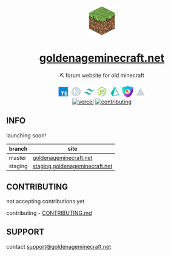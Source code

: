 <div align="center">

<a href="https://goldenageminecraft.net/"><img src="https://github.com/frog1123/goldenageminecraft/blob/master/goldenageminecraft.png" width="80" height="80"></a>

<a href="https://goldenageminecraft.net/"><h1>goldenageminecraft.net</h1></a>

  <p>⛏️ forum website for old minecraft</p>

</div>

<div align="center">

  <img src="https://raw.githubusercontent.com/frog1123/goldenageminecraft/master/assets/readme/typescript.svg" width="30px" height="30px" />
  <img src="https://raw.githubusercontent.com/frog1123/goldenageminecraft/master/assets/readme/next.svg" width="30px" height="30px" />
  <img src="https://raw.githubusercontent.com/frog1123/goldenageminecraft/master/assets/readme/tailwind.svg" width="30px" height="30px" />
  <img src="https://raw.githubusercontent.com/frog1123/goldenageminecraft/master/assets/readme/nodejs.svg" width="30px" height="30px" />
  <img src="https://raw.githubusercontent.com/frog1123/goldenageminecraft/master/assets/readme/prisma.svg"  width="30px" height="30px" />
  <img src="https://raw.githubusercontent.com/frog1123/goldenageminecraft/master/assets/readme/nextauth.png"  width="30px" height="30px" />
  <img src="https://raw.githubusercontent.com/frog1123/goldenageminecraft/master/assets/readme/vercel.svg" width="30px" height="30px" />

</div>

<div align="center">
  <!-- prettier-ignore -->
  <a href="https://goldenageminecraft.net/"><img src="https://vercelbadge.vercel.app/api/frog1123/goldenageminecraft?style=for-the-badge" alt="vercel" /></a>
  <a href="https://github.com/frog1123/goldenageminecraft/blob/master/CONTRIBUTING.md"><img src="https://img.shields.io/badge/%F0%9F%AA%B7-contributing-33bf82?labelColor=gray&style=for-the-badge" alt="contributing" /><a>
</div>

## INFO

launching soon!

| branch  | site                                                                     |
| ------- | ------------------------------------------------------------------------ |
| master  | [goldenageminecraft.net](https://goldenageminecraft.net)                 |
| staging | [staging.goldenageminecraft.net](https://staging.goldenageminecraft.net) |

## CONTRIBUTING

not accepting contributions yet

contributing - [CONTRIBUTING.md](https://github.com/frog1123/goldenageminecraft/blob/master/CONTRIBUTING.md)

## SUPPORT

contact support@goldenageminecraft.net
